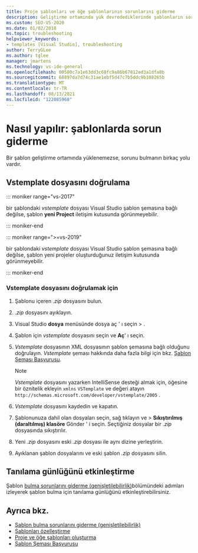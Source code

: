```yaml
---
title: Proje şablonları ve öğe şablonlarının sorunlarını giderme
description: Geliştirme ortamında yük devredediklerinde şablonların sorunlarını nasıl giderebileceğinizi öğrenin.
ms.custom: SEO-VS-2020
ms.date: 01/02/2018
ms.topic: troubleshooting
helpviewer_keywords:
- templates [Visual Studio], troubleshooting
author: TerryGLee
ms.author: tglee
manager: jmartens
ms.technology: vs-ide-general
ms.openlocfilehash: 00580c7a1e63dd3c68fc9a86b67812ed3a1dfa8b
ms.sourcegitcommit: 68897da7d74c31ae1ebf5d47c7b5ddc9b108265b
ms.translationtype: MT
ms.contentlocale: tr-TR
ms.lasthandoff: 08/13/2021
ms.locfileid: "122085968"
---
```

# <a name="how-to-troubleshoot-templates"></a>Nasıl yapılır: şablonlarda sorun giderme

Bir şablon geliştirme ortamında yüklenemezse, sorunu bulmanın birkaç yolu vardır.

## <a name="validate-the-vstemplate-file"></a>Vstemplate dosyasını doğrulama

::: moniker range="vs-2017"

bir şablondaki *vstemplate* dosyası Visual Studio şablon şemasına bağlı değilse, şablon **yeni Project** iletişim kutusunda görünmeyebilir.

::: moniker-end

::: moniker range=">=vs-2019"

bir şablondaki *vstemplate* dosyası Visual Studio şablon şemasına bağlı değilse, şablon yeni projeler oluşturduğunuz iletişim kutusunda görünmeyebilir.

::: moniker-end

### <a name="to-validate-the-vstemplate-file"></a>Vstemplate dosyasını doğrulamak için

1. Şablonu içeren *.zip* dosyasını bulun.

1. *.zip* dosyasını ayıklayın.

1. Visual Studio **dosya** menüsünde dosya aç ' ı seçin   >  .

1. Şablon için *vstemplate* dosyasını seçin ve **Aç**' ı seçin.

1. *Vstemplate* dosyasının XML dosyasının şablon şemasına bağlı olduğunu doğrulayın. *Vstemplate* şeması hakkında daha fazla bilgi için bkz. [Şablon Şeması Başvurusu](../extensibility/visual-studio-template-schema-reference.md).

    > [!NOTE]
    > *Vstemplate* dosyasını yazarken IntelliSense desteği almak için, öğesine bir öznitelik ekleyin `xmlns` `VSTemplate` ve değeri atayın `http://schemas.microsoft.com/developer/vstemplate/2005` .

1. *Vstemplate* dosyasını kaydedin ve kapatın.

1. Şablonunuza dahil olan dosyaları seçin, sağ tıklayın ve   >  **Sıkıştırılmış (daraltılmış) klasöre** Gönder ' i seçin. Seçtiğiniz dosyalar bir *.zip* dosyasında sıkıştırılır.

1. Yeni *.zip* dosyasını eski *.zip* dosyası ile aynı dizine yerleştirin.

1. Ayıklanan şablon dosyalarını ve eski şablon *.zip* dosyasını silin.

## <a name="enable-diagnostic-logging"></a>Tanılama günlüğünü etkinleştirme

Şablon [bulma sorunlarını giderme (genişletilebilirlik)](../extensibility/troubleshooting-template-discovery.md)bölümündeki adımları izleyerek şablon bulma için tanılama günlüğünü etkinleştirebilirsiniz.

## <a name="see-also"></a>Ayrıca bkz.

- [Şablon bulma sorunlarını giderme (genişletilebilirlik)](../extensibility/troubleshooting-template-discovery.md)
- [Şablonları özelleştirme](../ide/customizing-project-and-item-templates.md)
- [Proje ve öğe şablonları oluşturma](../ide/creating-project-and-item-templates.md)
- [Şablon Şeması Başvurusu](../extensibility/visual-studio-template-schema-reference.md)
